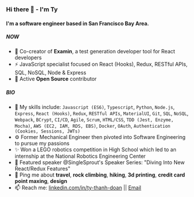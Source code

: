 ### Hi there 👋 - I'm Ty

#### I'm a software engineer based in San Francisco Bay Area.

##### NOW

- 🔭 Co-creator of **Examin**, a test generation developer tool for React developers
- ⚡️ JavaScript specialist focused on React (Hooks), Redux, RESTful APIs, SQL, NoSQL, Node & Express 
- 👯 Active **Open Source** contributor

##### BIO

- 🔧 My skills include: `Javascript (ES6)`, `Typescript`, `Python`, `Node.js`, `Express`, `React (Hooks)`, `Redux`, `RESTful APIs`, `MaterialUI`, `Git`, `SQL`, `NoSQL`, `Webpack`, `BCrypt`, `CI/CD`, `Agile`, `Scrum`, `HTML/CSS`, `TDD (Jest, Enzyme, Mocha)`, `AWS (EC2, IAM, RDS, EBS)`, `Docker`, `OAuth`, `Authentication (Cookies, Sessions, JWTs)`
- ⚙️ Former Mechanical Engineer then pivoted into Software Engineering to pursue my passions
- ✨ Won a LEGO robotics competition in High School which led to an internship at the National Robotics Engineering Center
- 🌱 Featured speaker @SingleSprout's Speaker Series: "Diving Into New React/Redux Features"
- 💬 Ping me about **travel**, **rock climbing**, **hiking**, **3d printing**, **credit card point maxing**, **design**
- 📫 Reach me: [linkedin.com/in/ty-thanh-doan](https://www.linkedin.com/in/ty-thanh-doan/) || [Email](mailto:tdoan35@gmail.com)


<!--
**tdoan35/tdoan35** is a ✨ _special_ ✨ repository because its `README.md` (this file) appears on your GitHub profile.

Here are some ideas to get you started:

- 🔭 I’m currently working on ...
- 🌱 I’m currently learning ...
- 👯 I’m looking to collaborate on ...
- 🤔 I’m looking for help with ...
- 💬 Ask me about ...
- 📫 How to reach me: ...
- 😄 Pronouns: ...
- ⚡ Fun fact: ...
-->
